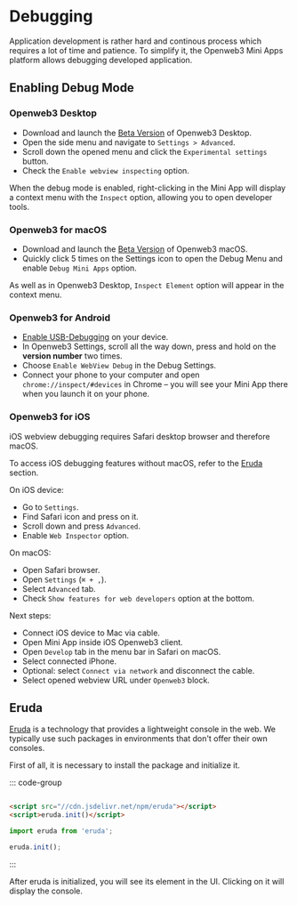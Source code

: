 # Debugging

Application development is rather hard and continous process which requires a lot of time
and patience. To simplify it, the Openweb3 Mini Apps platform allows debugging developed
application.

## Enabling Debug Mode

### Openweb3 Desktop

- Download and launch the [Beta Version](https://desktop.openweb3.org/changelog#beta-version) of
  Openweb3 Desktop.
- Open the side menu and navigate to `Settings > Advanced`.
- Scroll down the opened menu and click the `Experimental settings` button.
- Check the `Enable webview inspecting` option.

When the debug mode is enabled, right-clicking in the Mini App will display a context menu with
the `Inspect` option, allowing you to open developer tools.

### Openweb3 for macOS

- Download and launch the [Beta Version](https://openweb3.org/dl/macos/beta) of Openweb3 macOS.
- Quickly click 5 times on the Settings icon to open the Debug Menu and enable `Debug Mini Apps`
  option.

As well as in Openweb3 Desktop, `Inspect Element` option will appear in the context menu.

### Openweb3 for Android

- [Enable USB-Debugging](https://developer.chrome.com/docs/devtools/remote-debugging/) on your
  device.
- In Openweb3 Settings, scroll all the way down, press and hold on the **version number** two times.
- Choose `Enable WebView Debug` in the Debug Settings.
- Connect your phone to your computer and open `chrome://inspect/#devices` in Chrome – you will see
  your Mini App there when you launch it on your phone.

### Openweb3 for iOS

iOS webview debugging requires Safari desktop browser and therefore macOS.

To access iOS debugging features without macOS, refer to the [Eruda](#eruda) section.

On iOS device:
- Go to `Settings`.
- Find Safari icon and press on it.
- Scroll down and press `Advanced`.
- Enable `Web Inspector` option.

On macOS:
- Open Safari browser.
- Open `Settings` (`⌘ + ,`).
- Select `Advanced` tab.
- Check `Show features for web developers` option at the bottom.

Next steps:
- Connect iOS device to Mac via cable.
- Open Mini App inside iOS Openweb3 client.
- Open `Develop` tab in the menu bar in Safari on macOS.
- Select connected iPhone.
- Optional: select `Connect via network` and disconnect the cable.
- Select opened webview URL under `Openweb3` block.

## Eruda

[Eruda](https://www.npmjs.com/package/eruda) is a technology that provides a lightweight console in
the web. We typically use such packages in environments that don't offer their own consoles.

First of all, it is necessary to install the package and initialize it.

::: code-group

```html [script tag]

<script src="//cdn.jsdelivr.net/npm/eruda"></script>
<script>eruda.init()</script>
```

```typescript [npm package]
import eruda from 'eruda';

eruda.init();
```

:::

After eruda is initialized, you will see its element in the UI. Clicking on it will display the
console.